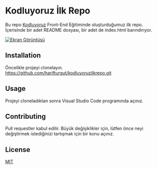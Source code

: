# Kodluyoruz İlk Repo
Bu repo [Kodluyoruz](http://www.kodluyoruz.org) Front-End Eğitiminde oluşturduğumuz ilk repo. İçerisinde bir adet README dosyası, bir adet de index.html barındırıyor.

[![Ekran Görüntüsü](https://i.postimg.cc/5t9rrNxY/Ekran-G-r-nt-s-308.png)](https://postimg.cc/sM8KQzGs)

## Installation
Öncelikle projeyi clonelayın. 
https://github.com/harifturgut/kodluyoruzilkrepo.git

## Usage
Projeyi cloneladıktan sonra Visual Studio Code programında açınız.

## Contributing
Pull requestler kabul edilir. Büyük değişiklikler için, lütfen önce neyi değiştirmek istediğinizi tartışmak için bir konu açınız.

## License
[MIT](https://choosealicense.com/licenses/mit/)